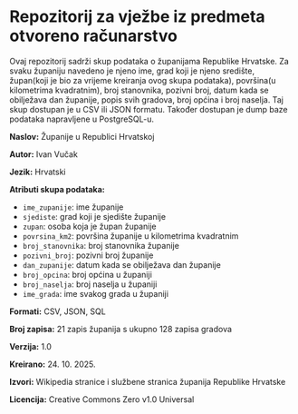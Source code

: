 # Repozitorij za vježbe iz predmeta otvoreno računarstvo
Ovaj repozitorij sadrži skup podataka o županijama Republike Hrvatske. Za svaku županiju navedeno je njeno ime, grad koji je njeno središte, župan(koji je bio za vrijeme kreiranja ovog skupa podataka), površina(u kilometrima kvadratnim), broj stanovnika, pozivni broj, datum kada se obilježava dan županije, popis svih gradova, broj općina i broj naselja. Taj skup dostupan je u CSV ili JSON formatu. Također dostupan je dump baze podataka napravljene u PostgreSQL-u.

**Naslov:** Županije u Republici Hrvatskoj

**Autor:** Ivan Vučak

**Jezik:** Hrvatski

**Atributi skupa podataka:**  
- `ime_zupanije`: ime županije
- `sjediste`: grad koji je sjedište županije
- `zupan`: osoba koja je župan županije
- `povrsina_km2`: površina županije u kilometrima kvadratnim
- `broj_stanovnika`: broj stanovnika županije
- `pozivni_broj`: pozivni broj županije
- `dan_zupanije`: datum kada se obilježava dan županije
- `broj_opcina`: broj općina u županiji
- `broj_naselja`: broj naselja u županiji
- `ime_grada`: ime svakog grada u županiji

**Formati:** CSV, JSON, SQL

**Broj zapisa:** 21 zapis županija s ukupno 128 zapisa gradova

**Verzija:** 1.0

**Kreirano:** 24. 10. 2025.

**Izvori:** Wikipedia stranice i službene stranica županija Republike Hrvatske

**Licencija:** Creative Commons Zero v1.0 Universal
